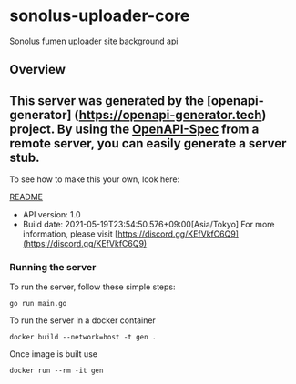 # sonolus-uploader-core
Sonolus fumen uploader site background api

## Overview
This server was generated by the [openapi-generator]
(https://openapi-generator.tech) project.
By using the [OpenAPI-Spec](https://github.com/OAI/OpenAPI-Specification) from a remote server, you can easily generate a server stub.  
-

To see how to make this your own, look here:

[README](https://openapi-generator.tech)

- API version: 1.0
- Build date: 2021-05-19T23:54:50.576+09:00[Asia/Tokyo]
For more information, please visit [https://discord.gg/KEfVkfC6Q9](https://discord.gg/KEfVkfC6Q9)


### Running the server
To run the server, follow these simple steps:

```
go run main.go
```

To run the server in a docker container
```
docker build --network=host -t gen .
```

Once image is built use
```
docker run --rm -it gen 
```


